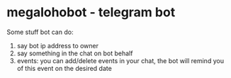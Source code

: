 # megalohobot - telegram bot

Some stuff bot can do:
1. say bot ip address to owner
2. say something in the chat on bot behalf
3. events: you can add/delete events in your chat, the bot will remind you of this event on the desired date
